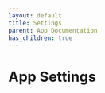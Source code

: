 ```yaml
---
layout: default
title: Settings
parent: App Documentation
has_children: true
---
```


# App Settings
